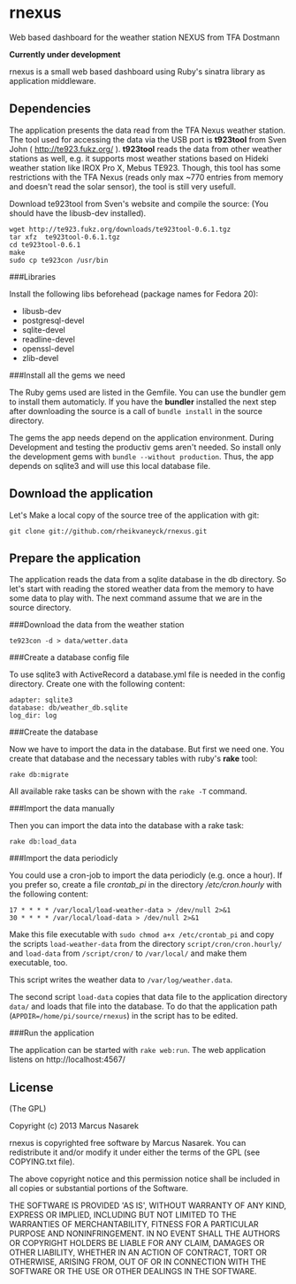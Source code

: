rnexus
======

Web based dashboard for the weather station NEXUS from TFA Dostmann 

**Currently under development**

rnexus is a small web based dashboard using Ruby's sinatra library as application middleware. 

Dependencies
------------

The application presents the data read from the TFA Nexus weather station. The tool used for accessing the data via the USB port is **t923tool** from Sven John ( http://te923.fukz.org/ ). **t923tool** reads the data from other weather stations as well, e.g. it supports most weather stations based on Hideki weather station like IROX Pro X, Mebus TE923.  Though, this tool has some restrictions with the TFA Nexus (reads only max ~770 entries from memory and doesn't read the solar sensor), the tool is still very usefull. 

Download te923tool from Sven's website and compile the source: (You should have the libusb-dev installed).

```
wget http://te923.fukz.org/downloads/te923tool-0.6.1.tgz
tar xfz  te923tool-0.6.1.tgz
cd te923tool-0.6.1
make
sudo cp te923con /usr/bin
```

###Libraries

Install the following libs beforehead (package names for Fedora 20):
* libusb-dev
* postgresql-devel
* sqlite-devel
* readline-devel
* openssl-devel
* zlib-devel


###Install all the gems we need

The Ruby gems used are listed in the Gemfile. You can use the bundler gem to install them automaticly. If you have the **bundler** installed the next step after downloading the source is a call of `bundle install` in the source directory.

The gems the app needs depend on the application environment. During Development and testing the productiv gems aren't needed. So install only the development gems with `bundle --without production`. Thus, the app depends on sqlite3 and will use this local database file. 

Download the application
------------------------

Let's Make a local copy of the source tree of the application with git:

```
git clone git://github.com/rheikvaneyck/rnexus.git
```

Prepare the application
----------------------

The application reads the data from a sqlite database in the db directory. So let's start with reading the stored weather data from the memory to have some data to play with. The next command assume that we are in the source directory.

###Download the data from the weather station

```
te923con -d > data/wetter.data
```

###Create a database config file 

To use sqlite3 with ActiveRecord a database.yml file is needed in the config directory. Create one with the following content:

```
adapter: sqlite3
database: db/weather_db.sqlite
log_dir: log
```


###Create the database

Now we have to import the data in the database. But first we need one. You create that database and the necessary tables with ruby's **rake** tool:

```
rake db:migrate
```

All available rake tasks can be shown with the `rake -T` command.

###Import the data manually

Then you can import the data into the database with a rake task:
```
rake db:load_data
```

###Import the data periodicly

You could use a cron-job to import the data periodicly (e.g. once a hour). If you prefer so, create a file *crontab_pi*  in the directory */etc/cron.hourly* with the following content:

```
17 * * * * /var/local/load-weather-data > /dev/null 2>&1
30 * * * * /var/local/load-data > /dev/null 2>&1
``` 

Make this file executable with `sudo chmod a+x /etc/crontab_pi` and copy the scripts `load-weather-data` from the directory `script/cron/cron.hourly/` and `load-data` from `/script/cron/` to `/var/local/` and make them executable, too. 

This script writes the weather data to `/var/log/weather.data`.

The second script `load-data` copies that data file to the application directory `data/` and loads that file into the database. To do that the application path (`APPDIR=/home/pi/source/rnexus`) in the script has to be edited. 

###Run the application

The application can be started with `rake web:run`. The web application listens on http://localhost:4567/

License
-------

(The GPL)

Copyright (c) 2013 Marcus Nasarek

rnexus is copyrighted free software by Marcus Nasarek.
You can redistribute it and/or modify it under either the terms of the GPL
(see COPYING.txt file).

The above copyright notice and this permission notice shall be
included in all copies or substantial portions of the Software.

THE SOFTWARE IS PROVIDED 'AS IS', WITHOUT WARRANTY OF ANY KIND,
EXPRESS OR IMPLIED, INCLUDING BUT NOT LIMITED TO THE WARRANTIES OF
MERCHANTABILITY, FITNESS FOR A PARTICULAR PURPOSE AND NONINFRINGEMENT.
IN NO EVENT SHALL THE AUTHORS OR COPYRIGHT HOLDERS BE LIABLE FOR ANY
CLAIM, DAMAGES OR OTHER LIABILITY, WHETHER IN AN ACTION OF CONTRACT,
TORT OR OTHERWISE, ARISING FROM, OUT OF OR IN CONNECTION WITH THE
SOFTWARE OR THE USE OR OTHER DEALINGS IN THE SOFTWARE.
